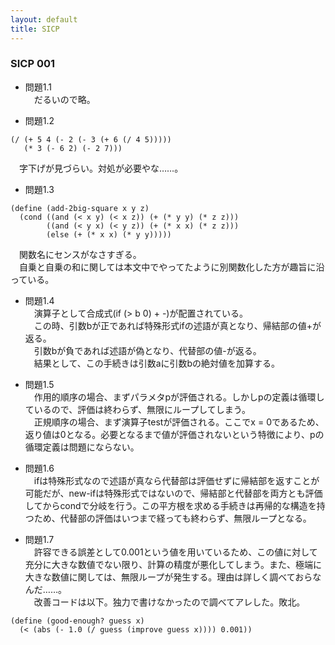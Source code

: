 ```yaml
---
layout: default
title: SICP
---
```

### SICP 001
- 問題1.1  
　だるいので略。

- 問題1.2  
```
(/ (+ 5 4 (- 2 (- 3 (+ 6 (/ 4 5)))))
   (* 3 (- 6 2) (- 2 7)))
```
　字下げが見づらい。対処が必要やな……。  

- 問題1.3  
```
(define (add-2big-square x y z)
  (cond ((and (< x y) (< x z)) (+ (* y y) (* z z)))
        ((and (< y x) (< y z)) (+ (* x x) (* z z)))
        (else (+ (* x x) (* y y)))))
```
　関数名にセンスがなさすぎる。  
　自乗と自乗の和に関しては本文中でやってたように別関数化した方が趣旨に沿っている。  

- 問題1.4  
　演算子として合成式(if (> b 0) + -)が配置されている。  
　この時、引数bが正であれば特殊形式ifの述語が真となり、帰結部の値+が返る。  
　引数bが負であれば述語が偽となり、代替部の値-が返る。  
　結果として、この手続きは引数aに引数bの絶対値を加算する。  

- 問題1.5  
　作用的順序の場合、まずパラメタpが評価される。しかしpの定義は循環しているので、評価は終わらず、無限にループしてしまう。  
　正規順序の場合、まず演算子testが評価される。ここでx = 0であるため、返り値は0となる。必要となるまで値が評価されないという特徴により、pの循環定義は問題にならない。  

- 問題1.6  
　ifは特殊形式なので述語が真なら代替部は評価せずに帰結部を返すことが可能だが、new-ifは特殊形式ではないので、帰結部と代替部を両方とも評価してからcondで分岐を行う。この平方根を求める手続きは再帰的な構造を持つため、代替部の評価はいつまで経っても終わらず、無限ループとなる。  

- 問題1.7  
　許容できる誤差として0.001という値を用いているため、この値に対して充分に大きな数値でない限り、計算の精度が悪化してしまう。また、極端に大きな数値に関しては、無限ループが発生する。理由は詳しく調べておらなんだ……。  
　改善コードは以下。独力で書けなかったので調べてアレした。敗北。  
```
(define (good-enough? guess x)
  (< (abs (- 1.0 (/ guess (improve guess x)))) 0.001))
```
